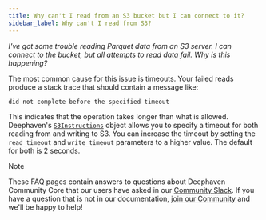 ```yaml
---
title: Why can't I read from an S3 bucket but I can connect to it?
sidebar_label: Why can't I read from S3?
---
```


_I've got some trouble reading Parquet data from an S3 server. I can connect to the bucket, but all attempts to read data fail. Why is this happening?_

The most common cause for this issue is timeouts. Your failed reads produce a stack trace that should contain a message like:

`did not complete before the specified timeout`

This indicates that the operation takes longer than what is allowed. Deephaven's [`S3Instructions`](https://docs.deephaven.io/core/pydoc/code/deephaven.experimental.s3.html#deephaven.experimental.s3.S3Instructions) object allows you to specify a timeout for both reading from and writing to S3. You can increase the timeout by setting the `read_timeout` and `write_timeout` parameters to a higher value. The default for both is 2 seconds.

> [!NOTE]
> These FAQ pages contain answers to questions about Deephaven Community Core that our users have asked in our [Community Slack](/slack). If you have a question that is not in our documentation, [join our Community](/slack) and we'll be happy to help!

